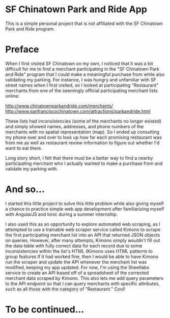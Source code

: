 # SF Chinatown Park and Ride App
This is a simple personal project that is not affiliated with the SF Chinatown Park and Ride program.

# Preface
When I first visited SF Chinatown on my own, I noticed that it was a bit difficult for me to find a merchant participating in the "SF Chinatown Park and Ride" program that I could make a meaningful purchase from while also validating my parking. For instance, I was hungry and unfamiliar with SF street names when I first visited, so I looked at participating "Restaurant" merchants from one of the seemingly official participating merchant lists online:

http://www.chinatownparkandride.com/merchants/
http://www.sanfranciscochinatown.com/attractions/parkandride.html

These lists had inconsistencies (some of the merchants no longer existed) and simply showed names, addresses, and phone numbers of the merchants with no spatial representation (map). So I ended up consulting my phone over and over to look up how far each promising restaurant was from me as well as restaurant review information to figure out whether I'd want to eat there.

Long story short, I felt that there must be a better way to find a nearby participating merchant who I actually wanted to make a purchase from and validate my parking with.

# And so...
I started this little project to solve this little problem while also giving myself a chance to practice simple web app development after familiarizing myself with AngularJS and Ionic during a summer internship. 

I also used this as an opportunity to explore automated web scraping, as I attempted to use a trainable web scraper service called Kimono to scrape the first participating merchant list into an API that returned JSON objects on queries. However, after many attempts, Kimono simply wouldn't fill out the data table with fully correct data for each record due to some inconsistencies within the list's HTML (Kimono uses HTML patterns to group features If it had worked fine, then I would be able to have Kimono run the scraper and update the API whenever the merchant list was modified, keeping my app updated. For now, I'm using the Sheetlabs service to create an API based off of a spreadsheet of the corrected merchant data scraped by Kimono. This also lets me add query parameters to the API endpoint so that I can query merchants with specific attributes, such as all those with the category of "Restaurant." Cool!

# To be continued...


